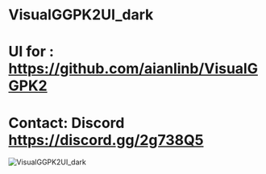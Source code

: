 # VisualGGPK2UI_dark
# UI for : https://github.com/aianlinb/VisualGGPK2

# Contact: Discord https://discord.gg/2g738Q5


![VisualGGPK2UI_dark](https://github.com/vmv/VisualGGPK2UI_dark/assets/17906882/2ef0a444-2319-4f11-a850-be9795122e18)
